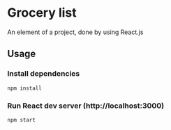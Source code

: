 # Grocery list

An element of a project, done by using React.js

## Usage

### Install dependencies

```
npm install
```

### Run React dev server (http://localhost:3000)

```
npm start
```


